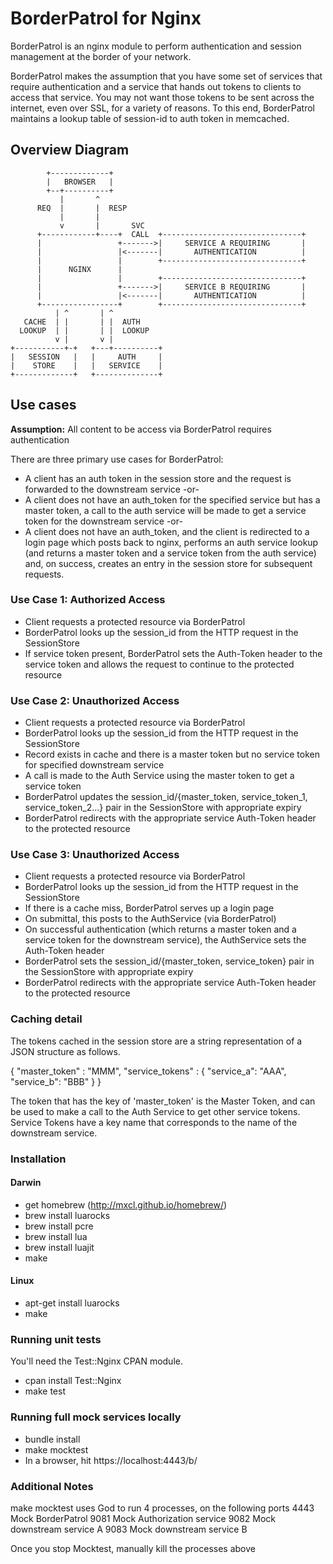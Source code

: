 # BorderPatrol for Nginx

BorderPatrol is an nginx module to perform authentication and session management at the border of your network.

BorderPatrol makes the assumption that you have some set of services that require authentication and a service that
hands out tokens to clients to access that service. You may not want those tokens to be sent across the internet, even
over SSL, for a variety of reasons. To this end, BorderPatrol maintains a lookup table of session-id to auth token
in memcached.

## Overview Diagram

            +-------------+
            |   BROWSER   |
            +--+----------+
               |       ^
          REQ  |       |  RESP
               |       |
               v       |       SVC
          +------------+----+  CALL  +-------------------------------+
          |                 +------->|     SERVICE A REQUIRING       |
          |                 |<-------|       AUTHENTICATION          |
          |                 |        +-------------------------------+
          |      NGINX      |
          |                 |        +-------------------------------+
          |                 +------->|     SERVICE B REQUIRING       |
          |                 |<-------|       AUTHENTICATION          |
          +-----------------+        +-------------------------------+
              | ^       | ^
       CACHE  | |       | |  AUTH
      LOOKUP  | |       | |  LOOKUP
              v |       v |
    +-----------+-+   +---+----------+
    |   SESSION   |   |     AUTH     |
    |    STORE    |   |   SERVICE    |
    +-------------+   +--------------+

## Use cases

**Assumption:** All content to be access via BorderPatrol requires authentication

There are three primary use cases for BorderPatrol:

* A client has an auth token in the session store and the request is forwarded to the downstream service -or-
* A client does not have an auth_token for the specified service but has a master token, a call to the auth service will be made to get a service token for the downstream service -or-
* A client does not have an auth_token, and the client is redirected to a login page which posts back to nginx, performs an auth service lookup (and returns a master token and a service token from the auth service) and, on success, creates an entry in the session store for subsequent requests.

### Use Case 1: Authorized Access

* Client requests a protected resource via BorderPatrol
* BorderPatrol looks up the session_id from the HTTP request in the SessionStore
* If service token present, BorderPatrol sets the Auth-Token header to the service token and allows the request to continue to the protected resource

### Use Case 2: Unauthorized Access

* Client requests a protected resource via BorderPatrol
* BorderPatrol looks up the session_id from the HTTP request in the SessionStore
* Record exists in cache and there is a master token but no service token for specified downstream service
* A call is made to the Auth Service using the master token to get a service token
* BorderPatrol updates the session_id/{master_token, service_token_1, service_token_2...} pair in the SessionStore with appropriate expiry
* BorderPatrol redirects with the appropriate service Auth-Token header to the protected resource

### Use Case 3: Unauthorized Access

* Client requests a protected resource via BorderPatrol
* BorderPatrol looks up the session_id from the HTTP request in the SessionStore
* If there is a cache miss, BorderPatrol serves up a login page
* On submittal, this posts to the AuthService (via BorderPatrol)
* On successful authentication (which returns a master token and a service token for the downstream service), the AuthService sets the Auth-Token header
* BorderPatrol sets the session_id/{master_token, service_token} pair in the SessionStore with appropriate expiry
* BorderPatrol redirects with the appropriate service Auth-Token header to the protected resource

### Caching detail

The tokens cached in the session store are a string representation of a JSON structure as follows.

{
  "master_token" : "MMM",
  "service_tokens" : { "service_a": "AAA", "service_b": "BBB" }
}

The token that has the key of 'master_token' is the Master Token, and can be used to make a call to the Auth Service to get other service tokens.
Service Tokens have a key name that corresponds to the name of the downstream service.


### Installation

#### Darwin

* get homebrew (http://mxcl.github.io/homebrew/)
* brew install luarocks
* brew install pcre
* brew install lua
* brew install luajit
* make

#### Linux
* apt-get install luarocks
* make

### Running unit tests

You'll need the Test::Nginx CPAN module.

* cpan install Test::Nginx
* make test

### Running full mock services locally

* bundle install
* make mocktest
* In a browser, hit https://localhost:4443/b/

### Additional Notes

make mocktest uses God to run 4 processes, on the following ports
4443 Mock BorderPatrol
9081 Mock Authorization service
9082 Mock downstream service A
9083 Mock downstream service B

Once you stop Mocktest, manually kill the processes above
